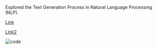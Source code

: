 Explored the Text Generation Process in Natural Language Processing (NLP).

[Link](https://towardsdatascience.com/decoding-strategies-that-you-need-to-know-for-response-generation-ba95ee0faadc)

[Link2 ](https://huggingface.co/blog/how-to-generate)

![code](https://github.com/KyushMaske/NLP/assets/92746457/f7af416d-bf73-42ee-993b-e37acc0153ed)
